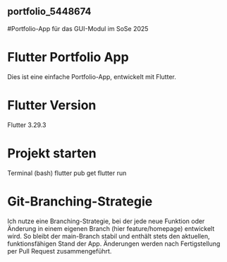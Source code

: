 ## portfolio_5448674
#Portfolio-App für das GUI-Modul im SoSe 2025

# Flutter Portfolio App
Dies ist eine einfache Portfolio-App, entwickelt mit Flutter.
# Flutter Version
Flutter 3.29.3
# Projekt starten
Terminal (bash)
flutter pub get
flutter run
# Git-Branching-Strategie
Ich nutze eine Branching-Strategie, bei der jede neue Funktion oder Änderung in einem eigenen Branch (hier feature/homepage) entwickelt wird. So bleibt der main-Branch stabil und enthält stets den aktuellen, funktionsfähigen Stand der App. Änderungen werden nach Fertigstellung per Pull Request zusammengeführt.
